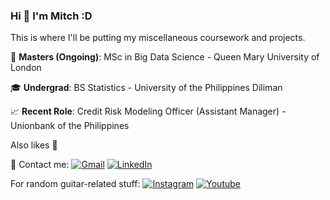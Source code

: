 ### Hi :wave: I'm Mitch :D

This is where I'll be putting my miscellaneous coursework and projects.

:blue_book: **Masters (Ongoing)**: MSc in Big Data Science - Queen Mary University of London

:mortar_board: **Undergrad**: BS Statistics - University of the Philippines Diliman

:chart_with_upwards_trend: **Recent Role**: Credit Risk Modeling Officer (Assistant Manager) - Unionbank of the Philippines

Also likes :guitar:

:email: Contact me:
[![Gmail](https://img.shields.io/badge/-GMAIL-D14836?style=for-the-badge&logo=gmail&logoColor=white)](mailto:gmail@gmail.com)
[![LinkedIn](https://img.shields.io/badge/-LINKEDIN-0077B5?style=for-the-badge&logo=linkedin&logoColor=white)](https://www.linkedin.com/in/mitchsoluren/)

For random guitar-related stuff:
[![Instagram](https://img.shields.io/badge/-INSTAGRAM-0077B5?style=for-the-badge&logo=Instagram&logoColor=white)](https://www.instagram.com/mitchsoluren/)
[![Youtube](https://img.shields.io/badge/YouTube-FF0000?style=for-the-badge&logo=youtube&logoColor=white)](https://www.youtube.com/channel/UCcEbMyOG6VoxMQrUGCboy5A/)

